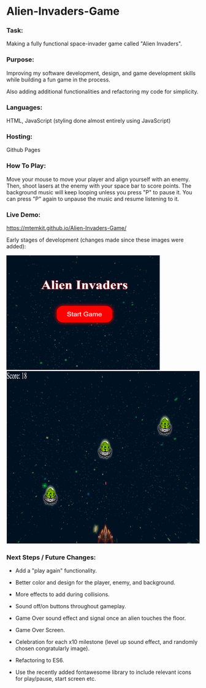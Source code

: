 # Alien-Invaders-Game

### Task:

Making a fully functional space-invader game called "Alien Invaders".

### Purpose:

Improving my software development, design, and game development skills while building a fun game in the process.

Also adding additional functionalities and refactoring my code for simplicity.

### Languages:

HTML, JavaScript (styling done almost entirely using JavaScript)

### Hosting:

Github Pages

### How To Play:

Move your mouse to move your player and align yourself with an enemy. Then, shoot lasers at the enemy with your space bar to score points. The background music will keep looping unless you press "P" to pause it. You can press "P" again to unpause the music and resume listening to it.

### Live Demo:

https://mtemkit.github.io/Alien-Invaders-Game/

Early stages of development (changes made since these images were added):

<p align="left">
  <img src="images/game-start-screen.png" width="400" height="300" title="Alien Invaders Start Screen"></br>
  <img src="images/gameplay.png" width="800" height="450" title="Alien Invaders Gameplay">
</p>

### Next Steps / Future Changes:

- Add a "play again" functionality.

- Better color and design for the player, enemy, and background.

- More effects to add during collisions.

- Sound off/on buttons throughout gameplay.

- Game Over sound effect and signal once an alien touches the floor.

- Game Over Screen.

- Celebration for each x10 milestone (level up sound effect, and randomly chosen congratularly image).

- Refactoring to ES6.

- Use the recently added fontawesome library to include relevant icons for play/pause, start screen etc.